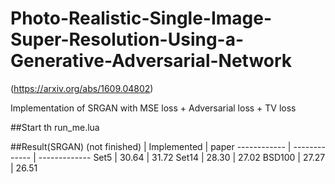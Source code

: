 # Photo-Realistic-Single-Image-Super-Resolution-Using-a-Generative-Adversarial-Network
(https://arxiv.org/abs/1609.04802)

Implementation of SRGAN with MSE loss + Adversarial loss + TV loss

##Start
th run_me.lua

##Result(SRGAN) (not finished)
 | Implemented | paper
------------ | ------------- | -------------
Set5 | 30.64 | 31.72
Set14 | 28.30 | 27.02
BSD100 | 27.27 | 26.51

